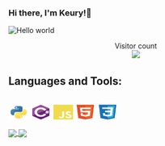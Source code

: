 ### Hi there, I'm Keury!👋


<img src="https://raw.githubusercontent.com/sagar-viradiya/sagar-viradiya/master/resources/banner.png" alt="Hello world">

<p align="center"> 
  Visitor count<br>
  <img src="https://profile-counter.glitch.me/KeuryLendof/count.svg" />
</p>

## Languages and Tools:

</div>
<div style="display: inline_block"><br>
  
  <img align="center" alt="Keury-Python" height="30" width="40" src="https://raw.githubusercontent.com/devicons/devicon/master/icons/python/python-original.svg">
  <img align="center" alt="Keury-Csharp" height="30" width="40" src="https://raw.githubusercontent.com/devicons/devicon/master/icons/csharp/csharp-original.svg">
  <img align="center" alt="Keury-Js" height="30" width="40" src="https://raw.githubusercontent.com/devicons/devicon/master/icons/javascript/javascript-plain.svg">
  <img align="center" alt="Keury-HTML" height="30" width="40" src="https://raw.githubusercontent.com/devicons/devicon/master/icons/html5/html5-original.svg">
  <img align="center" alt="Keury-CSS" height="30" width="40" src="https://raw.githubusercontent.com/devicons/devicon/master/icons/css3/css3-original.svg">
</div>
<br />

<a href="https://github.com/KeuryLendof/KeuryLendof">
<img align="center" height="220px" src="https://github-readme-stats.vercel.app/api/top-langs/?username=KeuryLendof&hide=java,html&title_color=EDF2F4&text_color=8D99AE&icon_color=EF233C&bg_color=2B2D42">
</a>

<a href="https://github.com/KeuryLendof/KeuryLendof">
<img align="center" height="220px" src="https://github-readme-stats.vercel.app/api?username=KeuryLendof&&show_icons=true&title_color=EDF2F4&icon_color=EF233C&text_color=8D99AE&bg_color=2B2D42">
</a>






